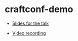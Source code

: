# craftconf-demo

- [Slides for the talk](https://speakerdeck.com/anmonteiro/clients-in-control-building-demand-driven-systems-with-om-next)

- [Video recording](http://www.ustream.tv/recorded/86179814)
